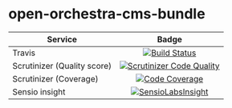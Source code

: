 open-orchestra-cms-bundle
=======================


| Service       | Badge         |
| ------------- |:-------------:|
| Travis | [![Build Status](https://magnum.travis-ci.com/itkg/open-orchestra-cms-bundle.svg?token=jFMwikTSYoZgNjR86FGs&branch=master)](https://magnum.travis-ci.com/itkg/open-orchestra-cms-bundle) |
| Scrutinizer (Quality score) | [![Scrutinizer Code Quality](https://scrutinizer-ci.com/g/itkg/open-orchestra-cms-bundle/badges/quality-score.png?b=master&s=e715b5a43b441cea6d2ec78a6088eb3198e0dbed)](https://scrutinizer-ci.com/g/itkg/open-orchestra-cms-bundle/?branch=master) |
| Scrutinizer (Coverage) | [![Code Coverage](https://scrutinizer-ci.com/g/itkg/open-orchestra-cms-bundle/badges/coverage.png?b=master&s=e715b5a43b441cea6d2ec78a6088eb3198e0dbed)](https://scrutinizer-ci.com/g/itkg/open-orchestra-cms-bundle/?branch=master) |
| Sensio insight | [![SensioLabsInsight](https://insight.sensiolabs.com/projects/4f1d43a2-b6b4-431f-84c2-35671c4f62f2/big.png)](https://insight.sensiolabs.com/projects/4f1d43a2-b6b4-431f-84c2-35671c4f62f2) |
